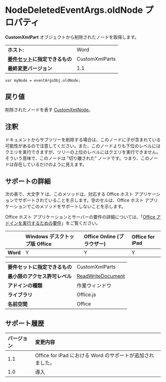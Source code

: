 
# <a name="nodedeletedeventargs.oldnode-property"></a>NodeDeletedEventArgs.oldNode プロパティ
**CustomXmlPart** オブジェクトから削除されたノードを取得します。

|||
|:-----|:-----|
|**ホスト:**|Word|
|**[要件セット](../../docs/overview/specify-office-hosts-and-api-requirements.md)に指定できるもの**|CustomXmlParts|
|**最終変更バージョン**|1.1|

```
var myNode = eventArgsObj.oldNode;
```


## <a name="return-value"></a>戻り値

削除されたノードを表す [CustomXmlNode](../../reference/shared/customxmlnode.customxmlnode.md)。


## <a name="remarks"></a>注釈

ドキュメントからサブツリーを削除する場合は、このノードに子が含まれている可能性があるので注意してください。また、このノードよりも下位のレベルにはクエリを実行できますが、ツリーの上位のレベルにはクエリを実行できません。そういう意味で、このノードは "切り離された" ノードです。つまり、このノードは存在しているだけのように見えます。


## <a name="support-details"></a>サポートの詳細


次の表で、大文字 Y は、このメソッドは、対応する Office ホスト アプリケーションでサポートされていることを示します。空のセルは、Office ホスト アプリケーションでこのメソッドをサポートしないことを示します。

Office ホスト アプリケーションとサーバーの要件の詳細については、「[Office アドインを実行するための要件](../../docs/overview/requirements-for-running-office-add-ins.md)」をご覧ください。

||**Windows デスクトップ版 Office**|**Office Online (ブラウザー)**|**Office for iPad**|
|:-----|:-----|:-----|:-----|
|**Word**|Y|Y|Y|

|||
|:-----|:-----|
|**要件セットに指定できるもの**|CustomXmlParts|
|**最小限のアクセス許可レベル**|[ReadWriteDocument](../../docs/develop/requesting-permissions-for-api-use-in-content-and-task-pane-add-ins.md)|
|**アドインの種類**|作業ウィンドウ|
|**ライブラリ**|Office.js|
|**名前空間**|Office|

## <a name="support-history"></a>サポート履歴




|**バージョン**|**変更内容**|
|:-----|:-----|
|1.1|Office for iPad における Word のサポートが追加されました。|
|1.0|導入|
